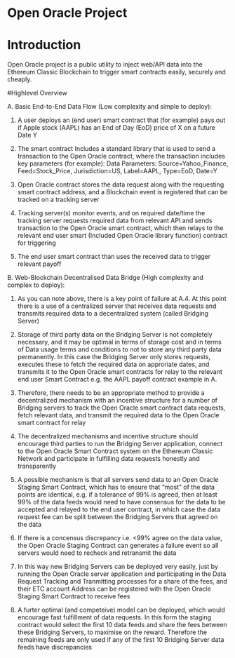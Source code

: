 # Open Oracle Project


# Introduction
Open Oracle project is a public utility to inject web/API data into the Ethereum Classic Blockchain to trigger smart contracts easily, securely and cheaply.

#Highlevel Overview

A. Basic End-to-End Data Flow (Low complexity and simple to deploy):

1.	A user deploys an (end user) smart contract that (for example) pays out if Apple stock (AAPL) has an End of Day (EoD) price of X on a future Date Y

2.	The smart contract Includes a standard library that is used to send a transaction to the Open Oracle contract, where the transaction includes key parameters (for example):
Data Parameters:  Source=Yahoo_Finance, Feed=Stock_Price, Jurisdiction=US, Label=AAPL, Type=EoD, Date=Y

3.	Open Oracle contract stores the data request along with the requesting smart contract address, and a Blockchain event is registered that can be tracked on a tracking server

4.	Tracking server(s) monitor events, and on required date/time the tracking server requests required data from relevant API and sends transaction to the Open Oracle smart contract, which then relays to the relevant end user smart (Included Open Oracle library function) contract for triggering

5.	The end user smart contract than uses the received data to trigger relevant payoff

B. Web-Blockchain Decentralised Data Bridge (High complexity and complex to deploy):

1. As you can note above, there is a key point of failure at A.4. At this point there is a use of a centralized server that receives data requests and transmits required data to a decentralized system (called Bridging Server)

2. Storage of third party data on the Bridging Server is not completely necessary, and it may be optimal in terms of storage cost and in terms of Data usage terms and conditions to not to store any third party data permanently. In this case the Bridging Server only stores requests, executes these to fetch the required data on approriate dates, and transmits it to the Open Oracle smart contracts for relay to the relevant end user Smart Contract e.g. the AAPL payoff contract example in A.

3. Therefore, there needs to be an appropriate method to provide a decentralized mechanism with an incentive structure for a number of Bridging servers to track the Open Oracle smart contract data requests, fetch relevant data, and transmit the required data to the Open Oracle smart contract for relay

4. The decentralized mechanisms and incentive structure should encourage third parties to run the Bridging Server application, connect to the Open Oracle Smart Contract system on the Ethereum Classic Network and participate in fulfilling data requests honestly and transparently

5. A possible mechanism is that all servers send data to an Open Oracle Staging Smart Contract, which has to ensure that “most” of the data points are identical, e.g. if a tolerance of 99% is agreed, then at least 99% of the data feeds would need to have consensus for the data to be accepted and relayed to the end user contract, in which case the data request fee can be split between the Bridging Servers that agreed on the data

6. If there is a concensus discrepancy i.e. <99% agree on the data value, the Open Oracle Staging Contract can generates a failure event so all servers would need to recheck and retransmit the data
 
7. In this way new Bridging Servers can be deployed very easily, just by running the Open Oracle server application and participating in the Data Request Tracking and Tranmitting processes for a share of the fees, and their ETC account Address can be registered with the Open Oracle Staging Smart Contract to receive fees

8. A furter optimal (and competeive) model can be deployed, which would encourage fast fulfillment of data requests. In this form the staging contract would select the first 10 data feeds and share the fees between these Bridging Servers, to maximise on the reward. Therefore the remaining feeds are only used if any of the first 10 Bridging Server data feeds have discrepancies
